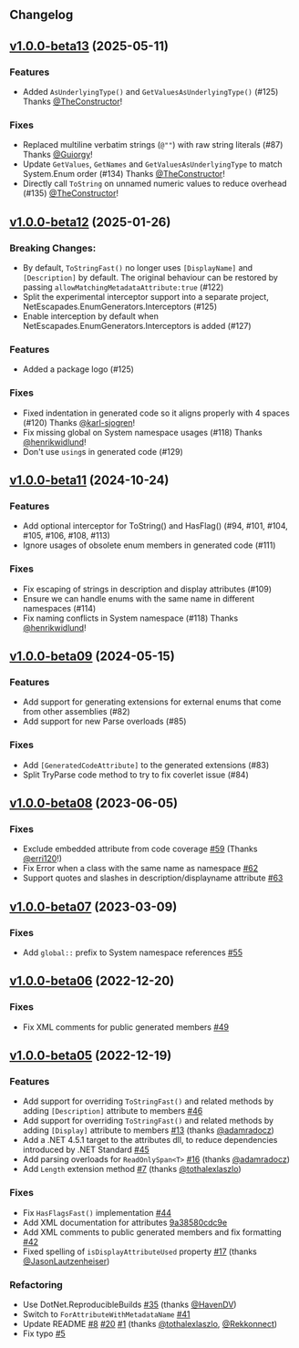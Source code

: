 Changelog
--- 

## [v1.0.0-beta13](https://github.com/andrewlock/NetEscapades.EnumGenerators/compare/v1.0.0-beta12..v1.0.0-beta13) (2025-05-11)

### Features
- Added `AsUnderlyingType()` and `GetValuesAsUnderlyingType()` (#125) Thanks [@TheConstructor](https://github.com/TheConstructor)!

### Fixes
- Replaced multiline verbatim strings (`@""`) with raw string literals (#87) Thanks [@Guiorgy](https://github.com/Guiorgy)!
- Update `GetValues`, `GetNames` and `GetValuesAsUnderlyingType` to match System.Enum order (#134) Thanks [@TheConstructor](https://github.com/TheConstructor)!
- Directly call `ToString` on unnamed numeric values to reduce overhead (#135) [@TheConstructor](https://github.com/TheConstructor)!

## [v1.0.0-beta12](https://github.com/andrewlock/NetEscapades.EnumGenerators/compare/v1.0.0-beta11..v1.0.0-beta12) (2025-01-26)

### Breaking Changes:
- By default, `ToStringFast()` no longer uses `[DisplayName]` and `[Description]` by default. The original behaviour can be restored by passing `allowMatchingMetadataAttribute:true` (#122)
- Split the experimental interceptor support into a separate project, NetEscapades.EnumGenerators.Interceptors (#125)
- Enable interception by default when NetEscapades.EnumGenerators.Interceptors is added (#127)

### Features
- Added a package logo (#125)

### Fixes
- Fixed indentation in generated code so it aligns properly with 4 spaces (#120) Thanks [@karl-sjogren](https://github.com/karl-sjogren)!
- Fix missing global on System namespace usages (#118) Thanks [@henrikwidlund](https://github.com/henrikwidlund)!
- Don't use `using`s in generated code (#129)

## [v1.0.0-beta11](https://github.com/andrewlock/NetEscapades.EnumGenerators/compare/v1.0.0-beta09..v1.0.0-beta11) (2024-10-24)

### Features
- Add optional interceptor for ToString() and HasFlag() (#94, #101, #104, #105, #106, #108, #113)
- Ignore usages of obsolete enum members in generated code (#111)

### Fixes
- Fix escaping of strings in description and display attributes (#109)
- Ensure we can handle enums with the same name in different namespaces (#114)
- Fix naming conflicts in System namespace (#118) Thanks [@henrikwidlund](https://github.com/henrikwidlund)!

## [v1.0.0-beta09](https://github.com/andrewlock/NetEscapades.EnumGenerators/compare/v1.0.0-beta08..v1.0.0-beta09) (2024-05-15)

### Features
- Add support for generating extensions for external enums that come from other assemblies (#82)
- Add support for new Parse overloads (#85)

### Fixes
- Add `[GeneratedCodeAttribute]` to the generated extensions (#83)
- Split TryParse code method to try to fix coverlet issue (#84)


## [v1.0.0-beta08](https://github.com/andrewlock/NetEscapades.EnumGenerators/compare/v1.0.0-beta07..v1.0.0-beta08) (2023-06-05)

### Fixes

- Exclude embedded attribute from code coverage [#59](https://github.com/andrewlock/NetEscapades.EnumGenerators/pull/59) (Thanks [@erri120](https://github.com/erri120)!)
- Fix Error when a class with the same name as namespace [#62](https://github.com/andrewlock/NetEscapades.EnumGenerators/pull/62)
- Support quotes and slashes in description/displayname attribute [#63](https://github.com/andrewlock/NetEscapades.EnumGenerators/pull/63)

## [v1.0.0-beta07](https://github.com/andrewlock/NetEscapades.EnumGenerators/compare/v1.0.0-beta06..v1.0.0-beta07) (2023-03-09)

### Fixes

* Add `global::` prefix to System namespace references [#55](https://github.com/andrewlock/NetEscapades.EnumGenerators/pull/55)

## [v1.0.0-beta06](https://github.com/andrewlock/NetEscapades.EnumGenerators/compare/v1.0.0-beta05..v1.0.0-beta06) (2022-12-20)

### Fixes

* Fix XML comments for public generated members [#49](https://github.com/andrewlock/NetEscapades.EnumGenerators/pull/49)

## [v1.0.0-beta05](https://github.com/andrewlock/NetEscapades.EnumGenerators/compare/v1.0.0-beta04..v1.0.0-beta05) (2022-12-19)

### Features

* Add support for overriding `ToStringFast()` and related methods by adding `[Description]` attribute to members [#46](https://github.com/andrewlock/NetEscapades.EnumGenerators/pull/46) 
* Add support for overriding `ToStringFast()` and related methods by adding `[Display]` attribute to members [#13](https://github.com/andrewlock/NetEscapades.EnumGenerators/pull/13) (thanks [@adamradocz](https://github.com/adamradocz))
* Add a .NET 4.5.1 target to the attributes dll, to reduce dependencies introduced by .NET Standard [#45](https://github.com/andrewlock/NetEscapades.EnumGenerators/pull/45)
* Add parsing overloads for `ReadOnlySpan<T>` [#16](https://github.com/andrewlock/NetEscapades.EnumGenerators/pull/16) (thanks [@adamradocz](https://github.com/adamradocz))
* Add `Length` extension method  [#7](https://github.com/andrewlock/NetEscapades.EnumGenerators/pull/7) (thanks [@tothalexlaszlo](https://github.com/tothalexlaszlo)) 

### Fixes 
* Fix `HasFlagsFast()` implementation [#44](https://github.com/andrewlock/NetEscapades.EnumGenerators/pull/46)
* Add XML documentation for attributes [9a38580cdc9e](https://github.com/andrewlock/NetEscapades.EnumGenerators/commit/9a38580cdc9e51b113dcd08bff168e0151b87e2d)
* Add XML comments to public generated members and fix formatting [#42](https://github.com/andrewlock/NetEscapades.EnumGenerators/pull/42)
* Fixed spelling of `isDisplayAttributeUsed` property [#17](https://github.com/andrewlock/NetEscapades.EnumGenerators/pull/17) (thanks [@JasonLautzenheiser](https://github.com/JasonLautzenheiser))

### Refactoring

* Use DotNet.ReproducibleBuilds [#35](https://github.com/andrewlock/NetEscapades.EnumGenerators/pull/35) (thanks [@HavenDV](https://github.com/HavenDV))
* Switch to `ForAttributeWithMetadataName` [#41](https://github.com/andrewlock/NetEscapades.EnumGenerators/pull/41)
* Update README [#8](https://github.com/andrewlock/NetEscapades.EnumGenerators/pull/8) [#20](https://github.com/andrewlock/NetEscapades.EnumGenerators/pull/20) [#1](https://github.com/andrewlock/NetEscapades.EnumGenerators/pull/1) (thanks [@tothalexlaszlo](https://github.com/tothalexlaszlo), [@Rekkonnect](https://github.com/Rekkonnect))
* Fix typo [#5](https://github.com/andrewlock/NetEscapades.EnumGenerators/pull/5)
